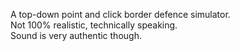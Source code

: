 A top-down point and click border defence simulator.\
Not 100% realistic, technically speaking.\
Sound is very authentic though.
